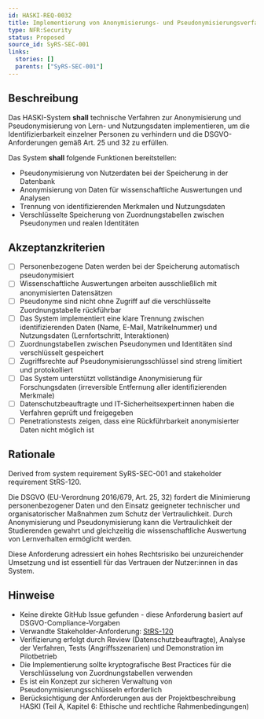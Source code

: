 ```yaml
---
id: HASKI-REQ-0032
title: Implementierung von Anonymisierungs- und Pseudonymisierungsverfahren für Nutzungsdaten
type: NFR:Security
status: Proposed
source_id: SyRS-SEC-001
links:
  stories: []
  parents: ["SyRS-SEC-001"]
---
```


## Beschreibung

Das HASKI-System **shall** technische Verfahren zur Anonymisierung und Pseudonymisierung von Lern- und Nutzungsdaten implementieren, um die Identifizierbarkeit einzelner Personen zu verhindern und die DSGVO-Anforderungen gemäß Art. 25 und 32 zu erfüllen.

Das System **shall** folgende Funktionen bereitstellen:
- Pseudonymisierung von Nutzerdaten bei der Speicherung in der Datenbank
- Anonymisierung von Daten für wissenschaftliche Auswertungen und Analysen
- Trennung von identifizierenden Merkmalen und Nutzungsdaten
- Verschlüsselte Speicherung von Zuordnungstabellen zwischen Pseudonymen und realen Identitäten

## Akzeptanzkriterien

- [ ] Personenbezogene Daten werden bei der Speicherung automatisch pseudonymisiert
- [ ] Wissenschaftliche Auswertungen arbeiten ausschließlich mit anonymisierten Datensätzen
- [ ] Pseudonyme sind nicht ohne Zugriff auf die verschlüsselte Zuordnungstabelle rückführbar
- [ ] Das System implementiert eine klare Trennung zwischen identifizierenden Daten (Name, E-Mail, Matrikelnummer) und Nutzungsdaten (Lernfortschritt, Interaktionen)
- [ ] Zuordnungstabellen zwischen Pseudonymen und Identitäten sind verschlüsselt gespeichert
- [ ] Zugriffsrechte auf Pseudonymisierungsschlüssel sind streng limitiert und protokolliert
- [ ] Das System unterstützt vollständige Anonymisierung für Forschungsdaten (irreversible Entfernung aller identifizierenden Merkmale)
- [ ] Datenschutzbeauftragte und IT-Sicherheitsexpert:innen haben die Verfahren geprüft und freigegeben
- [ ] Penetrationstests zeigen, dass eine Rückführbarkeit anonymisierter Daten nicht möglich ist

## Rationale

Derived from system requirement SyRS-SEC-001 and stakeholder requirement StRS-120.

Die DSGVO (EU-Verordnung 2016/679, Art. 25, 32) fordert die Minimierung personenbezogener Daten und den Einsatz geeigneter technischer und organisatorischer Maßnahmen zum Schutz der Vertraulichkeit. Durch Anonymisierung und Pseudonymisierung kann die Vertraulichkeit der Studierenden gewahrt und gleichzeitig die wissenschaftliche Auswertung von Lernverhalten ermöglicht werden.

Diese Anforderung adressiert ein hohes Rechtsrisiko bei unzureichender Umsetzung und ist essentiell für das Vertrauen der Nutzer:innen in das System.

## Hinweise

- Keine direkte GitHub Issue gefunden - diese Anforderung basiert auf DSGVO-Compliance-Vorgaben
- Verwandte Stakeholder-Anforderung: [StRS-120](../../strs/stakeholder-requirements/StRS-120.md)
- Verifizierung erfolgt durch Review (Datenschutzbeauftragte), Analyse der Verfahren, Tests (Angriffsszenarien) und Demonstration im Pilotbetrieb
- Die Implementierung sollte kryptografische Best Practices für die Verschlüsselung von Zuordnungstabellen verwenden
- Es ist ein Konzept zur sicheren Verwaltung von Pseudonymisierungsschlüsseln erforderlich
- Berücksichtigung der Anforderungen aus der Projektbeschreibung HASKI (Teil A, Kapitel 6: Ethische und rechtliche Rahmenbedingungen)
